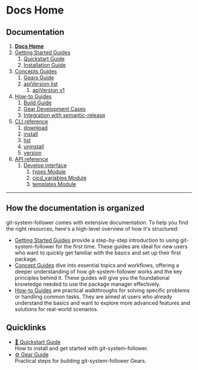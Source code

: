 # Docs Home
## Documentation
1. **[Docs Home](docs_home.md)**
2. [Getting Started Guides](getting_started.md)  
   1. [Quickstart Guide](getting_started/quickstart.md)
   2. [Installation Guide](getting_started/installation.md)
3. [Concepts Guides](concepts.md)  
   1. [Gears Guide](concepts/gears.md)
   2. [apiVersion list](concepts/api_version_list.md)
      1. [apiVersion v1](concepts/api_version_list/v1.md) 
4. [How-to Guides](how_to.md)  
   1. [Build Guide](how_to/build.md)
   2. [Gear Development Cases](how_to/gear_development_cases.md)
   3. [Integration with semantic-release](how_to/integration_with_semantic_release.md)
5. [CLI reference](cli_reference.md) 
   1. [download](cli_reference/download.md)
   2. [install](cli_reference/install.md) 
   3. [list](cli_reference/list.md)
   4. [uninstall](cli_reference/uninstall.md)
   5. [version](cli_reference/version.md)
6. [API reference](api_reference.md)  
   1. [Develop interface](api_reference/develop_interface.md)  
      1. [types Module](api_reference/develop_interface/types.md)
      2. [cicd_variables Module](api_reference/develop_interface/cicd_variables.md)
      3. [templates Module](api_reference/develop_interface/templates.md)

---

## How the documentation is organized
git-system-follower comes with extensive documentation. To help you find the right resources, here's a high-level overview of how it's structured:

* [Getting Started Guides](getting_started.md) provide a step-by-step introduction to using git-system-follower for the first time. These guides are ideal for new users who want to quickly get familiar with the basics and set up their first package.
* [Concept Guides](concepts.md) dive into essential topics and workflows, offering a deeper understanding of how git-system-follower works and the key principles behind it. These guides will give you the foundational knowledge needed to use the package manager effectively.
* [How-to Guides](how_to.md) are practical walkthroughs for solving specific problems or handling common tasks. They are aimed at users who already understand the basics and want to explore more advanced features and solutions for real-world scenarios.

## Quicklinks
* [:wrench: Quickstart Guide](getting_started/quickstart.md)  
How to install and get started with git-system-follower.
* [:gear: Gear Guide](concepts/gears.md)  
Practical steps for building git-system-follower Gears.
